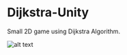 # Dijkstra-Unity
Small 2D game using Dijkstra Algorithm. 

![alt text](Dijkstra-Unity/Assets/Resources/Screen1.PNG)
